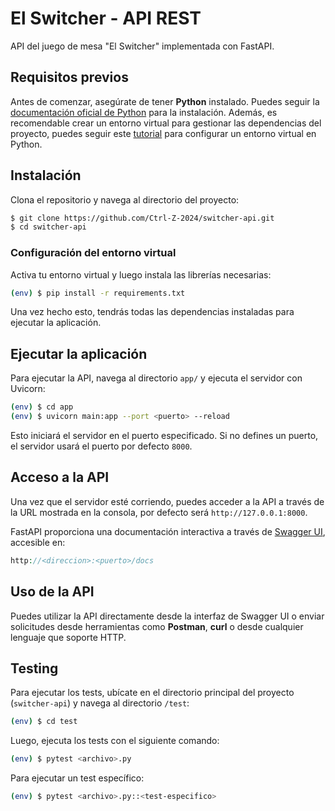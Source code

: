 # El Switcher - API REST
API del juego de mesa "El Switcher" implementada con FastAPI.

## Requisitos previos
Antes de comenzar, asegúrate de tener **Python** instalado. Puedes seguir la [documentación oficial de Python](https://www.python.org/) para la instalación. Además, es recomendable crear un entorno virtual para gestionar las dependencias del proyecto, puedes seguir este [tutorial](https://sasheshsingh.medium.com/a-beginners-guide-of-installing-virtualenvwrapper-on-ubuntu-ce6259e4d609) para configurar un entorno virtual en Python.

## Instalación

Clona el repositorio y navega al directorio del proyecto:

```bash
$ git clone https://github.com/Ctrl-Z-2024/switcher-api.git
$ cd switcher-api
```

### Configuración del entorno virtual
Activa tu entorno virtual y luego instala las librerías necesarias:
```bash
(env) $ pip install -r requirements.txt
```
Una vez hecho esto, tendrás todas las dependencias instaladas para ejecutar la aplicación.

## Ejecutar la aplicación
Para ejecutar la API, navega al directorio `app/` y ejecuta el servidor con Uvicorn:
```bash
(env) $ cd app
(env) $ uvicorn main:app --port <puerto> --reload
```
Esto iniciará el servidor en el puerto especificado. Si no defines un puerto, el servidor usará el puerto por defecto `8000`.

## Acceso a la API
Una vez que el servidor esté corriendo, puedes acceder a la API a través de la URL mostrada en la consola, por defecto será `http://127.0.0.1:8000`.

FastAPI proporciona una documentación interactiva a través de [Swagger UI](https://swagger.io/tools/swagger-ui/), accesible en:
```php
http://<direccion>:<puerto>/docs
```

## Uso de la API
Puedes utilizar la API directamente desde la interfaz de Swagger UI o enviar solicitudes desde herramientas como **Postman**, **curl** o desde cualquier lenguaje que soporte HTTP.

## Testing
Para ejecutar los tests, ubícate en el directorio principal del proyecto (`switcher-api`) y navega al directorio `/test`:
```bash
(env) $ cd test
```
Luego, ejecuta los tests con el siguiente comando:
```bash
(env) $ pytest <archivo>.py
```
Para ejecutar un test específico:
```bash
(env) $ pytest <archivo>.py::<test-especifico>
```